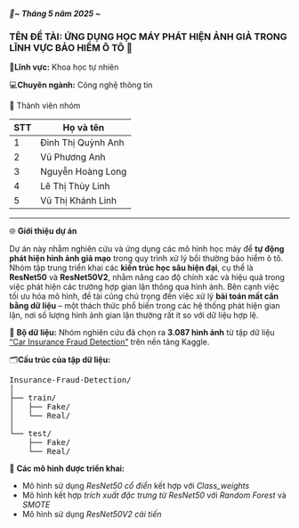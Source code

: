 

<h5>📅<em>~ Tháng 5 năm 2025 ~</em></h5>

<h3>TÊN ĐỀ TÀI: ỨNG DỤNG HỌC MÁY PHÁT HIỆN ẢNH GIẢ TRONG LĨNH VỰC BẢO HIỂM Ô TÔ 🚗</h3>

<p> 🔬<strong>Lĩnh vực:</strong> Khoa học tự nhiên</p>
<p> 💻<strong>Chuyên ngành:</strong> Công nghệ thông tin</p>

<p> 👥 Thành viên nhóm</p>

| STT | Họ và tên             
|-----|-----------------------
| 1   | Đinh Thị Quỳnh Anh    
| 2   | Vũ Phương Anh    
| 3   | Nguyễn Hoàng Long        
| 4   | Lê Thị Thùy Linh        
| 5   | Vũ Thị Khánh Linh    
---
<p>🌐 <strong>Giới thiệu dự án</strong></p>

Dự án này nhằm nghiên cứu và ứng dụng các mô hình học máy để **tự động phát hiện hình ảnh giả mạo** trong quy trình xử lý bồi thường bảo hiểm ô tô. Nhóm tập trung triển khai các **kiến trúc học sâu hiện đại**, cụ thể là **ResNet50** và **ResNet50V2**, nhằm nâng cao độ chính xác và hiệu quả trong việc phát hiện các trường hợp gian lận thông qua hình ảnh. Bên cạnh việc tối ưu hóa mô hình, đề tài cũng chú trọng đến việc xử lý **bài toán mất cân bằng dữ liệu** – một thách thức phổ biến trong các hệ thống phát hiện gian lận, nơi số lượng hình ảnh gian lận thường rất ít so với dữ liệu hợp lệ.


<p>📂 <strong>Bộ dữ liệu:</strong> Nhóm nghiên cứu đã chọn ra <strong>3.087 hình ảnh</strong> từ tập dữ liệu 
<a href="https://www.kaggle.com/datasets/pacificrm/car-insurance-fraud-detection" target="_blank">“Car Insurance Fraud Detection”</a> trên nền tảng Kaggle.</p>

<p> 🗂<strong>Cấu trúc của tập dữ liệu:</strong></p>
<pre>
Insurance-Fraud-Detection/
│
├── train/
│   ├── Fake/
│   └── Real/
│
└── test/
    ├── Fake/
    └── Real/
</pre>

<p>🧠 <strong>Các mô hình được triển khai:</strong></p>
<ul>
  <li> Mô hình sử dụng <em>ResNet50 cổ điển</em> kết hợp với <em>Class_weights</em></li>
  <li> Mô hình kết hợp <em>trích xuất đặc trưng từ ResNet50</em> với <em>Random Forest</em> và <em>SMOTE</em></li>
  <li> Mô hình sử dụng <em>ResNet50V2 cải tiến</em></li>
</ul>
